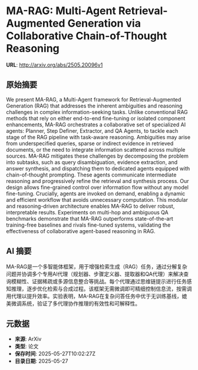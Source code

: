 # MA-RAG: Multi-Agent Retrieval-Augmented Generation via Collaborative Chain-of-Thought Reasoning

**URL**: http://arxiv.org/abs/2505.20096v1

## 原始摘要

We present MA-RAG, a Multi-Agent framework for Retrieval-Augmented Generation
(RAG) that addresses the inherent ambiguities and reasoning challenges in
complex information-seeking tasks. Unlike conventional RAG methods that rely on
either end-to-end fine-tuning or isolated component enhancements, MA-RAG
orchestrates a collaborative set of specialized AI agents: Planner, Step
Definer, Extractor, and QA Agents, to tackle each stage of the RAG pipeline
with task-aware reasoning. Ambiguities may arise from underspecified queries,
sparse or indirect evidence in retrieved documents, or the need to integrate
information scattered across multiple sources. MA-RAG mitigates these
challenges by decomposing the problem into subtasks, such as query
disambiguation, evidence extraction, and answer synthesis, and dispatching them
to dedicated agents equipped with chain-of-thought prompting. These agents
communicate intermediate reasoning and progressively refine the retrieval and
synthesis process. Our design allows fine-grained control over information flow
without any model fine-tuning. Crucially, agents are invoked on demand,
enabling a dynamic and efficient workflow that avoids unnecessary computation.
This modular and reasoning-driven architecture enables MA-RAG to deliver
robust, interpretable results. Experiments on multi-hop and ambiguous QA
benchmarks demonstrate that MA-RAG outperforms state-of-the-art training-free
baselines and rivals fine-tuned systems, validating the effectiveness of
collaborative agent-based reasoning in RAG.


## AI 摘要

MA-RAG是一个多智能体框架，用于增强检索生成（RAG）任务，通过分解复杂问题并协调多个专用AI代理（规划器、步骤定义器、提取器和QA代理）来解决查询模糊性、证据稀疏或多源信息整合等挑战。每个代理通过思维链提示进行任务感知推理，逐步优化检索与合成过程。该框架无需微调即可精细控制信息流，按需调用代理以提升效率。实验表明，MA-RAG在复杂问答任务中优于无训练基线，媲美微调系统，验证了多代理协作推理的有效性和可解释性。

## 元数据

- **来源**: ArXiv
- **类型**: 论文
- **保存时间**: 2025-05-27T10:02:27Z
- **目录日期**: 2025-05-27
